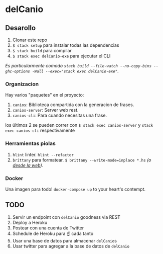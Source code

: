 # delCanio

## Desarollo

1. Clonar este repo
1. `$ stack setup` para instalar todas las dependencias
1. `$ stack build` para compilar
1. `$ stack exec delCanio-exe` para ejecutar el CLI

_Es particularmente comodo `stack build --file-watch --no-copy-bins --ghc-options -Wall --exec="stack exec delCanio-exe"`._

### Organizacion
Hay varios "paquetes" en el proyecto:

1. `canios`: Biblioteca compartida con la generacion de frases.
1. `canios-server`: Server web rest.
1. `canios-cli`: Para cuando necesitas una frase.

los últimos 2 se pueden correr con `$ stack exec canios-server` y `stack exec canios-cli` respectivamente

### Herramientas piolas
1. `hlint` linter. `hlint --refactor`
1. `brittany` para formatear. `$ brittany --write-mode=inplace *.hs` _(o [desde la web](https://hexagoxel.de/brittany/))_.

### Docker

Una imagen para todo! `docker-compose up` to your heart's contempt.

## TODO

1. Servir un endpoint con `delCanio` goodness via REST
1. Deploy a Heroku
1. Postear con una cuenta de Twitter
1. Schedule de Heroku para :point_up: cada tanto
1. Usar una base de datos para almacenar `delCanio`s
1. Usar twitter para agregar a la base de datos de `delCanio`